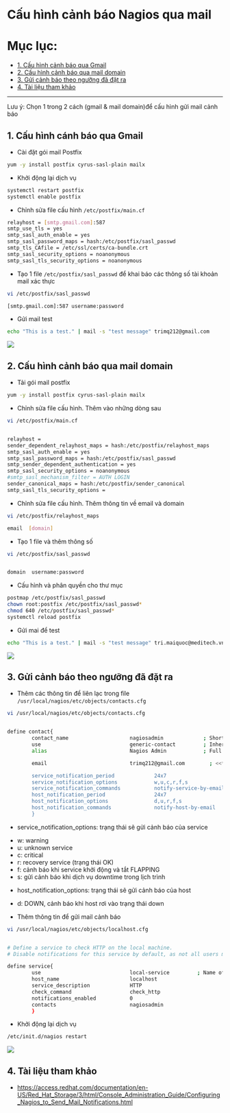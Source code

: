 # Cấu hình cảnh báo Nagios qua mail

# Mục lục:
- [1. Cấu hình cảnh báo qua Gmail](#1)
- [2. Cấu hình cảnh báo qua mail domain](#2)
- [3. Gửi cảnh báo theo ngưỡng đã đặt ra](#3)
- [4. Tài liệu tham khảo](#4)

----------------------------------------------

Lưu ý: Chọn 1 trong 2 cách (gmail & mail domain)để cấu hình gửi mail cảnh báo

<a name="1"></a>
## 1. Cấu hình cánh báo qua Gmail

- Cài đặt gói mail Postfix
```sh
yum -y install postfix cyrus-sasl-plain mailx
```

- Khởi động lại dịch vụ
```sh
systemctl restart postfix
systemctl enable postfix
```

- Chỉnh sửa file cấu hình `/etc/postfix/main.cf`
```sh
relayhost = [smtp.gmail.com]:587
smtp_use_tls = yes
smtp_sasl_auth_enable = yes
smtp_sasl_password_maps = hash:/etc/postfix/sasl_passwd
smtp_tls_CAfile = /etc/ssl/certs/ca-bundle.crt
smtp_sasl_security_options = noanonymous
smtp_sasl_tls_security_options = noanonymous
```

- Tạo 1 file `/etc/postfix/sasl_passwd` để khai báo các thông số tài khoản mail xác thực
```sh
vi /etc/postfix/sasl_passwd

[smtp.gmail.com]:587 username:password
```

- Gửi mail test 
```sh
echo "This is a test." | mail -s "test message" trimq212@gmail.com
```

<img src="http://i.imgur.com/tponCE8.png">


<a name="2"></a>
## 2. Cấu hình cảnh báo qua mail domain

- Tải gói mail postfix
```sh
yum -y install postfix cyrus-sasl-plain mailx
```

- Chỉnh sửa file cấu hình. Thêm vào những dòng sau
```sh
vi /etc/postfix/main.cf 


relayhost =
sender_dependent_relayhost_maps = hash:/etc/postfix/relayhost_maps
smtp_sasl_auth_enable = yes
smtp_sasl_password_maps = hash:/etc/postfix/sasl_passwd
smtp_sender_dependent_authentication = yes
smtp_sasl_security_options = noanonymous
#smtp_sasl_mechanism_filter = AUTH LOGIN
sender_canonical_maps = hash:/etc/postfix/sender_canonical
smtp_sasl_tls_security_options =
```

- Chỉnh sửa file cấu hình. Thêm thông tin về email và domain
```sh
vi /etc/postfix/relayhost_maps

email  [domain]
```

- Tạo 1 file và thêm thông số
```sh
vi /etc/postfix/sasl_passwd 


domain  username:password
```

- Cấu hình và phân quyền cho thư mục
```sh
postmap /etc/postfix/sasl_passwd
chown root:postfix /etc/postfix/sasl_passwd*
chmod 640 /etc/postfix/sasl_passwd*
systemctl reload postfix
```

- Gửi mai để test
```sh
echo "This is a test." | mail -s "test message" tri.maiquoc@meditech.vn
```

<img src="http://i.imgur.com/en1FOgO.png">


<a name="3"></a>
## 3. Gửi cảnh báo theo ngưỡng đã đặt ra

- Thêm các thông tin để liên lạc trong file `/usr/local/nagios/etc/objects/contacts.cfg`
```sh
vi /usr/local/nagios/etc/objects/contacts.cfg


define contact{
        contact_name                    nagiosadmin             ; Short name of user
        use                             generic-contact         ; Inherit default values from generic-contact template (defined above)
        alias                           Nagios Admin            ; Full name of user

        email                           trimq212@gmail.com        ; <<***** CHANGE THIS TO YOUR EMAIL ADDRESS ******

        service_notification_period             24x7
        service_notification_options            w,u,c,r,f,s
        service_notification_commands           notify-service-by-email
        host_notification_period                24x7
        host_notification_options               d,u,r,f,s
        host_notification_commands              notify-host-by-email
        }
```

- service_notification_options: trạng thái sẽ gửi cảnh báo của service
<ul>
<li>w: warning</li>
<li>u: unknown service</li>
<li>c: critical</li>
<li>r: recovery service (trạng thái OK)</li>
<li>f: cảnh báo khi service khởi động và tắt FLAPPING</li>
<li>s: gửi cảnh báo khi dịch vụ downtime trong lịch trình</li>
</ul>
	
- host_notification_options: trạng thái sẽ gửi cảnh báo của host 
<ul>
<li>d: DOWN, cảnh báo khi host rơi vào trạng thái down</li>
</ul>
	
- Thêm thông tin để gửi mail cảnh báo
```sh
vi /usr/local/nagios/etc/objects/localhost.cfg


# Define a service to check HTTP on the local machine.
# Disable notifications for this service by default, as not all users may have HTTP enabled.

define service{
        use                             local-service         ; Name of service template to use
        host_name                       localhost
        service_description             HTTP
        check_command                   check_http
        notifications_enabled           0
        contacts                        nagiosadmin
        }
```

- Khởi động lại dịch vụ
```sh
/etc/init.d/nagios restart
```

<img src="http://i.imgur.com/E4TDgP1.png">

<a name="4"></a>
## 4. Tài liệu tham khảo

- https://access.redhat.com/documentation/en-US/Red_Hat_Storage/3/html/Console_Administration_Guide/Configuring_Nagios_to_Send_Mail_Notifications.html













